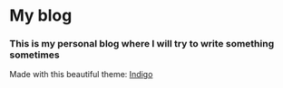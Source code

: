 # My blog
### This is my personal blog where I will try to write something sometimes
Made with this beautiful theme: [Indigo](http://sergiokopplin.github.io/indigo/)